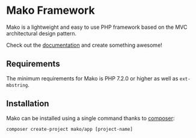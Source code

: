# Mako Framework

Mako is a lightweight and easy to use PHP framework based on the MVC architectural design pattern.

Check out the [documentation](http://makoframework.com/docs) and create something awesome!

## Requirements

The minimum requirements for Mako is PHP 7.2.0 or higher as well as `ext-mbstring`.

## Installation

Mako can be installed using a single command thanks to [composer](https://packagist.org):

```
composer create-project mako/app [project-name]
```

